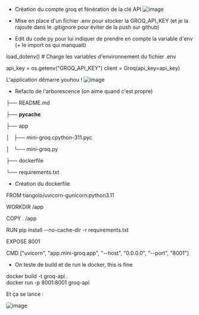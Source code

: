 - Création du compte groq et fénération de la clé API
![image](https://github.com/user-attachments/assets/f08d5046-afbc-48f9-b511-495899ed16ba)

- Mise en place d'un fichier .env pour stocker la GROQ_API_KEY (et je la rajoute dans le .gitignore pour éviter de la push sur github)

- Edit du code py pour lui indiquer de prendre en compte la variable d'env (+ le import os qui manquait)

load_dotenv()  # Charge les variables d'environnement du fichier .env

api_key = os.getenv("GROQ_API_KEY")
client = Groq(api_key=api_key)

L'application démarre youhou !
![image](https://github.com/user-attachments/assets/a02a8f0d-f91e-4348-ac0e-98d349e20309)

- Refacto de l'arborescence (on aime quand c'est propre)

├── README.md

├── __pycache__

├── app

│   ├── mini-groq.cpython-311.pyc

│   └── mini-groq.py

├── dockerfile

└── requirements.txt


- Création du dockerfile 

FROM tiangolo/uvicorn-gunicorn:python3.11

WORKDIR /app

COPY . /app

RUN pip install --no-cache-dir -r requirements.txt

EXPOSE 8001

CMD ["uvicorn", "app.mini-groq:app", "--host", "0.0.0.0", "--port", "8001"]

- On teste de build et de run le docker, this is fine

docker build -t groq-api .     
docker run -p 8001:8001 groq-api

Et ça se lance :

![image](https://github.com/user-attachments/assets/f873e5bf-00e4-4668-bace-6d586fbc341b)




